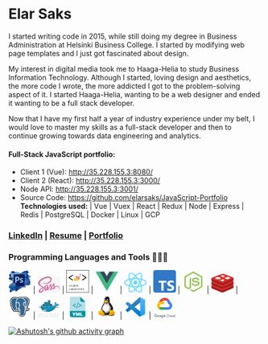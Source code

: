 # Elar Saks 

I started writing code in 2015, while still doing my degree in Business Administration at Helsinki Business College. I started by
modifying web page templates and I just got fascinated about design.

My interest in digital media took me to Haaga-Helia to study Business Information Technology. Although I started, loving
design and aesthetics, the more code I wrote, the more addicted I got to the problem-solving aspect of it. I started
Haaga-Helia, wanting to be a web designer and ended it wanting to be a full stack developer.

Now that I have my first half a year of industry experience under my belt, I would love to master my skills as a full-stack
developer and then to continue growing towards data engineering and analytics.

#### Full-Stack JavaScript portfolio:
* Client 1 (Vue): http://35.228.155.3:8080/ 
* Client 2 (React): http://35.228.155.3:3000/ 
* Node API: http://35.228.155.3:3001/  
* Source Code:  https://github.com/elarsaks/JavaScript-Portfolio  
**Technologies used:** | Vue | Vuex | React | Redux | Node | Express | Redis | PostgreSQL | Docker | Linux | GCP
             
### [LinkedIn](http://www.linkedin.com/in/elarsaks/) | [Resume](http://elar-saks.info/) | [Portfolio](http://www.elarsaks.com) 

### Programming Languages and Tools 🔭🚀🔥
<img src="https://raw.githubusercontent.com/elarsaks/elarsaks/master/images/Photoshop.png" width=45> |
<img src="https://raw.githubusercontent.com/elarsaks/elarsaks/master/images/sass.png" width=45> |
<img src="https://raw.githubusercontent.com/elarsaks/elarsaks/master/images/styled-components.png" width=45> |
<img src="https://raw.githubusercontent.com/elarsaks/elarsaks/master/images/vue.png" width=45> |
<img src="https://raw.githubusercontent.com/elarsaks/elarsaks/master/images/react.png" width=45> |
<img src="https://raw.githubusercontent.com/elarsaks/elarsaks/master/images/TypeScript.png" width=45> |
<img src="https://raw.githubusercontent.com/elarsaks/elarsaks/master/images/node.png" width=45> |
<img src="https://raw.githubusercontent.com/elarsaks/elarsaks/master/images/redis.png" width=45> |
<img src="https://raw.githubusercontent.com/elarsaks/elarsaks/master/images/Postgres.png" width=45> |
<img src="https://raw.githubusercontent.com/elarsaks/elarsaks/master/images/docker.png" width=45> |
<img src="https://raw.githubusercontent.com/elarsaks/elarsaks/master/images/yaml.png" width=45> |
<img src="https://raw.githubusercontent.com/elarsaks/elarsaks/master/images/linux.png" width=45> |
<img src="https://raw.githubusercontent.com/elarsaks/elarsaks/master/images/vscode.png" width=45> |
<img src="https://raw.githubusercontent.com/elarsaks/elarsaks/master/images/gcp.png" width=45> 

[![Ashutosh's github activity graph](https://activity-graph.herokuapp.com/graph?username=elarsaks&theme=react-dark)](https://github.com/ashutosh00710/github-readme-activity-graph)
